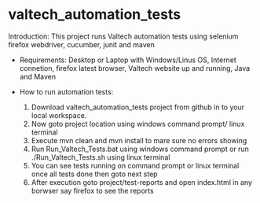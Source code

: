 # valtech_automation_tests
Introduction: This project runs Valtech automation tests using selenium firefox webdriver, cucumber, junit and maven

* Requirements: Desktop or Laptop with Windows/Linus OS, Internet connetion, firefox latest browser, Valtech website up and running, Java and Maven

* How to run automation tests:

  1. Download valtech_automation_tests project from github in to your local workspace.
  2. Now goto project location using windows command prompt/ linux terminal	
  3. Execute mvn clean and mvn install to mare sure no errors showing
  4. Run Run_Valtech_Tests.bat using windows command prompt or run ./Run_Valtech_Tests.sh using linux terminal
  5. You can see tests running on command prompt or linux terminal once all tests done then goto next step
  6. After execution goto project/test-reports and open index.html in any borwser say firefox to see the reports
 

